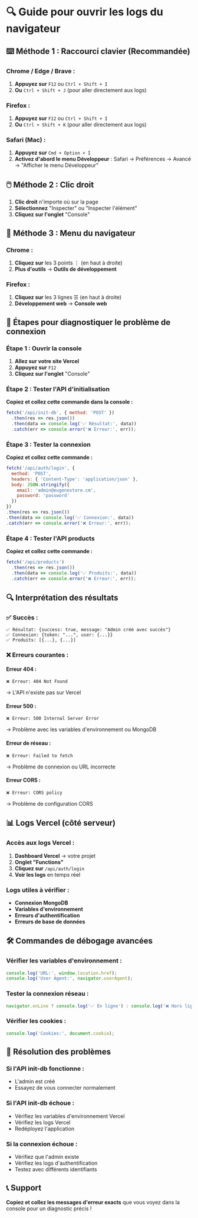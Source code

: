 # 🔍 Guide pour ouvrir les logs du navigateur

## ⌨️ **Méthode 1 : Raccourci clavier (Recommandée)**

### **Chrome / Edge / Brave :**
1. **Appuyez sur** `F12` ou `Ctrl + Shift + I`
2. **Ou** `Ctrl + Shift + J` (pour aller directement aux logs)

### **Firefox :**
1. **Appuyez sur** `F12` ou `Ctrl + Shift + I`
2. **Ou** `Ctrl + Shift + K` (pour aller directement aux logs)

### **Safari (Mac) :**
1. **Appuyez sur** `Cmd + Option + I`
2. **Activez d'abord le menu Développeur** : Safari → Préférences → Avancé → "Afficher le menu Développeur"

## 🖱️ **Méthode 2 : Clic droit**

1. **Clic droit** n'importe où sur la page
2. **Sélectionnez** "Inspecter" ou "Inspecter l'élément"
3. **Cliquez sur l'onglet** "Console"

## 📱 **Méthode 3 : Menu du navigateur**

### **Chrome :**
1. **Cliquez sur** les 3 points ⋮ (en haut à droite)
2. **Plus d'outils** → **Outils de développement**

### **Firefox :**
1. **Cliquez sur** les 3 lignes ☰ (en haut à droite)
2. **Développement web** → **Console web**

## 🎯 **Étapes pour diagnostiquer le problème de connexion**

### **Étape 1 : Ouvrir la console**
1. **Allez sur votre site Vercel**
2. **Appuyez sur** `F12`
3. **Cliquez sur l'onglet** "Console"

### **Étape 2 : Tester l'API d'initialisation**
**Copiez et collez cette commande dans la console :**

```javascript
fetch('/api/init-db', { method: 'POST' })
  .then(res => res.json())
  .then(data => console.log('✅ Résultat:', data))
  .catch(err => console.error('❌ Erreur:', err));
```

### **Étape 3 : Tester la connexion**
**Copiez et collez cette commande :**

```javascript
fetch('/api/auth/login', {
  method: 'POST',
  headers: { 'Content-Type': 'application/json' },
  body: JSON.stringify({
    email: 'admin@eugenestore.cm',
    password: 'password'
  })
})
.then(res => res.json())
.then(data => console.log('✅ Connexion:', data))
.catch(err => console.error('❌ Erreur:', err));
```

### **Étape 4 : Tester l'API products**
**Copiez et collez cette commande :**

```javascript
fetch('/api/products')
  .then(res => res.json())
  .then(data => console.log('✅ Produits:', data))
  .catch(err => console.error('❌ Erreur:', err));
```

## 🔍 **Interprétation des résultats**

### **✅ Succès :**
```
✅ Résultat: {success: true, message: "Admin créé avec succès"}
✅ Connexion: {token: "...", user: {...}}
✅ Produits: [{...}, {...}]
```

### **❌ Erreurs courantes :**

#### **Erreur 404 :**
```
❌ Erreur: 404 Not Found
```
→ L'API n'existe pas sur Vercel

#### **Erreur 500 :**
```
❌ Erreur: 500 Internal Server Error
```
→ Problème avec les variables d'environnement ou MongoDB

#### **Erreur de réseau :**
```
❌ Erreur: Failed to fetch
```
→ Problème de connexion ou URL incorrecte

#### **Erreur CORS :**
```
❌ Erreur: CORS policy
```
→ Problème de configuration CORS

## 📊 **Logs Vercel (côté serveur)**

### **Accès aux logs Vercel :**
1. **Dashboard Vercel** → votre projet
2. **Onglet "Functions"**
3. **Cliquez sur** `/api/auth/login`
4. **Voir les logs** en temps réel

### **Logs utiles à vérifier :**
- **Connexion MongoDB**
- **Variables d'environnement**
- **Erreurs d'authentification**
- **Erreurs de base de données**

## 🛠️ **Commandes de débogage avancées**

### **Vérifier les variables d'environnement :**
```javascript
console.log('URL:', window.location.href);
console.log('User Agent:', navigator.userAgent);
```

### **Tester la connexion réseau :**
```javascript
navigator.onLine ? console.log('✅ En ligne') : console.log('❌ Hors ligne');
```

### **Vérifier les cookies :**
```javascript
console.log('Cookies:', document.cookie);
```

## 🎯 **Résolution des problèmes**

### **Si l'API init-db fonctionne :**
- L'admin est créé
- Essayez de vous connecter normalement

### **Si l'API init-db échoue :**
- Vérifiez les variables d'environnement Vercel
- Vérifiez les logs Vercel
- Redéployez l'application

### **Si la connexion échoue :**
- Vérifiez que l'admin existe
- Vérifiez les logs d'authentification
- Testez avec différents identifiants

## 📞 **Support**

**Copiez et collez les messages d'erreur exacts** que vous voyez dans la console pour un diagnostic précis ! 